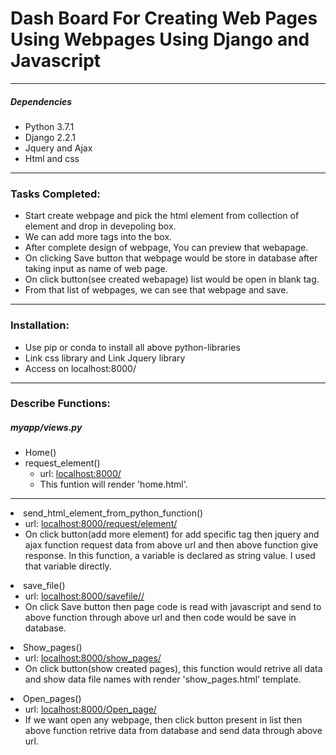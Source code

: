 <h1>Dash Board For Creating Web Pages Using Webpages Using Django and Javascript</h1>
<hr>
<h5>Dependencies</h5>
<ul>
  <li>Python 3.7.1</li>
  <li>Django 2.2.1</li>
  <li>Jquery and Ajax</li>
  <li>Html and css</li>
</ul>
<hr>
<h3>Tasks Completed:</h3>
<ul>
  <li>Start create webpage and pick the html element from collection of element and drop in devepoling box.</li>
  <li>We can add more tags into the box.</li>
  <li>After complete design of webpage, You can preview that webapage.</li>
  <li>On clicking Save button that webpage would be store in database after taking input as name of web page.</li>
  <li>On click button(see created webapage) list would be open in blank tag.</li>
  <li>From that list of webpages, we can see that webpage and save.</li>
</ul>
<hr>
<h3>Installation:</h3>
<ul>
  <li>Use pip or conda to install all above python-libraries</li>
  <li>Link css library and Link Jquery library</li>
  <li>Access on localhost:8000/</li>
</ul>
<hr>
<h3>Describe Functions:</h3>
<h5>myapp/views.py</h5>
<ul>
  <li>Home() 
  </li>
  <li>request_element()
    <ul>
      <li>url: <a href="#">localhost:8000/</a></li>
      <li>This funtion will render 'home.html'.</li>
    </ul>
  </li>
</ul>
<hr>
  <li>send_html_element_from_python_function()
    <ul>
      <li>url: <a href="#">localhost:8000/request/element/</a></li>
      <li>On click button(add more element) for add specific tag then jquery and ajax function request data from above url and then above function give response. In this function, a variable is declared as string value. I used that variable directly.</li>
    </ul>
  </li>
  <li>save_file()
    <ul>
      <li>url: <a href="#">localhost:8000/savefile/<str:filename>/</a></li>
      <li>On click Save button then page code is read with javascript and send to above function through above url and then code would be save in database.</li>
    </ul>  
  </li>
  <li>Show_pages()
    <ul>
      <li>url: <a href="#">localhost:8000/show_pages/</a></li>
      <li>On click button(show created pages), this function would retrive all data and show data file names with render 'show_pages.html' template.</li>
    </ul>
  </li>
  <li>Open_pages()
    <ul>
      <li>url: <a href="#">localhost:8000/Open_page/</a></li>
      <li>If we want open any webpage, then click button present in list then above function retrive data from database and send data through above url. </li>
    </ul>
  </li>
</ul>


